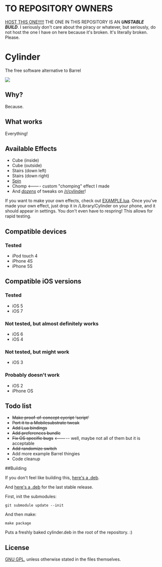 # TO REPOSITORY OWNERS

[HOST THIS ONE!!!!!](http://r333d.com/repo/cylinder.php) THE ONE IN THIS REPOSITORY IS AN **_UNSTABLE BUILD_**. I seriously don't care about the piracy or whatever, but seriously, do not host the one I have on here because it's broken. It's literally broken. Please.


# Cylinder

The free software alternative to Barrel

![](https://raw2.github.com/rweichler/cylinder/master/code.png)

## Why?

Because.

## What works

Everything!

## Available Effects

* Cube (inside)
* Cube (outside)
* Stairs (down left)
* Stairs (down right)
* [Spin](https://raw2.github.com/rweichler/cylinder/master/screenie.gif)
* Chomp &lt;---- custom "chomping" effect I made
* And [*dozens*](http://www.youtube.com/watch?v=lKie-vgUGdI) of tweaks on [/r/cylinder](http://reddit.com/r/cylinder)!

If you want to make your own effects, check out
[EXAMPLE.lua](https://github.com/rweichler/cylinder/blob/master/tweak/scripts/EXAMPLE.lua).
Once you've made your own effect, just drop it in
/Library/Cylinder on your phone, and it should
appear in settings. You don't even have to respring!
This allows for rapid testing.


## Compatible devices

### Tested

* iPod touch 4
* iPhone 4S
* iPhone 5S

## Compatible iOS versions

### Tested

* iOS 5
* iOS 7

### Not tested, but almost definitely works

* iOS 6
* iOS 4

### Not tested, but might work

* iOS 3

### Probably doesn't work

* iOS 2
* iPhone OS

## Todo list

* ~~Make proof-of-concept cycript 'script'~~
* ~~Port it to a Mobilesubstrate tweak~~
* ~~Add Lua bindings~~
* ~~Add preferences bundle~~
* ~~Fix OS specific bugs~~ &lt;----- well, maybe not all of them but it is acceptable
* ~~Add randomize switch~~
* Add more example Barrel thingies
* Code cleanup

##Building

If you don't feel like building this, [here's a .deb](https://raw2.github.com/rweichler/cylinder/master/cylinder.deb).

And [here's a .deb](http://r333d.com/repo/cylinder.php) for the last stable release.

First, init the submodules:

```
git submodule update --init
```

And then make:

```
make package
```

Puts a freshly baked cylinder.deb in the root of the repository. :)

## License

[GNU GPL](https://github.com/rweichler/cylinder/blob/master/LICENSE), unless otherwise stated in the files themselves.
